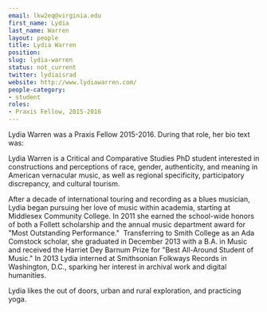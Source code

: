 ```yaml
---
email: lkw2eq@virginia.edu
first_name: Lydia
last_name: Warren
layout: people
title: Lydia Warren
position:
slug: lydia-warren
status: not_current
twitter: lydiaisrad
website: http://www.lydiawarren.com/
people-category:
- student
roles:
- Praxis Fellow, 2015-2016
---
```

Lydia Warren was a Praxis Fellow 2015-2016. During that role, her bio text was:

Lydia Warren is a Critical and Comparative Studies PhD student interested in constructions and perceptions of race, gender, authenticity, and meaning in American vernacular music, as well as regional specificity, participatory discrepancy, and cultural tourism.

After a decade of international touring and recording as a blues musician, Lydia began pursuing her love of music within academia, starting at Middlesex Community College. In 2011 she earned the school-wide honors of both a Follett scholarship and the annual music department award for "Most Outstanding Performance."  Transferring to Smith College as an Ada Comstock scholar, she graduated in December 2013 with a B.A. in Music and received the Harriet Dey Barnum Prize for "Best All-Around Student of Music." In 2013 Lydia interned at Smithsonian Folkways Records in Washington, D.C., sparking her interest in archival work and digital humanities.

Lydia likes the out of doors, urban and rural exploration, and practicing yoga.

